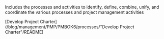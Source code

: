 Includes the processes and activities to identify, define, combine, unify, 
and coordinate the various processes and project management activities

[Develop Project Charter](/blog/management/PMP/PMBOK6/processes/"Develop Project Charter"/README)
